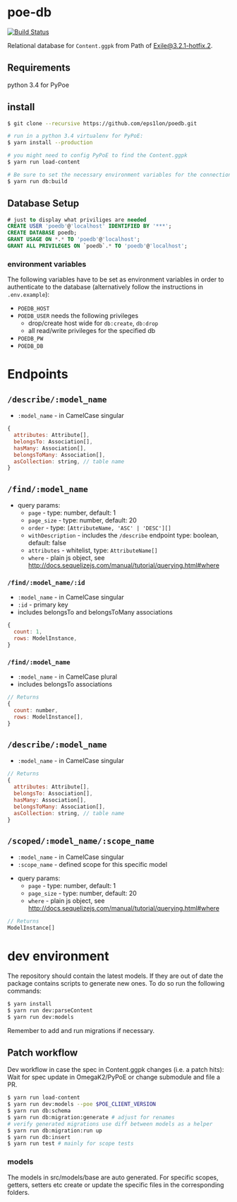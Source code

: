 # poe-db
[![Build Status](https://travis-ci.org/eps1lon/poe-db.svg?branch=master)](https://travis-ci.org/eps1lon/poe-db)

Relational database for `Content.ggpk` from Path of Exile@3.2.1-hotfix.2.

## Requirements
python 3.4 for PyPoe

## install
```bash
$ git clone --recursive https://github.com/eps1lon/poedb.git

# run in a python 3.4 virtualenv for PyPoE:
$ yarn install --production

# you might need to config PyPoE to find the Content.ggpk
$ yarn run load-content

# Be sure to set the necessary environment variables for the connection
$ yarn run db:build
```

## Database Setup
```sql
# just to display what priviliges are needed
CREATE USER 'poedb'@'localhost' IDENTIFIED BY '***';
CREATE DATABASE poedb;
GRANT USAGE ON *.* TO 'poedb'@'localhost';
GRANT ALL PRIVILEGES ON `poedb`.* TO 'poedb'@'localhost';
```

### environment variables
The following variables have to be set as environment variables in order to
authenticate to the database (alternatively follow the instructions in `.env.example`):
- `POEDB_HOST`
- `POEDB_USER` needs the following privileges
  - drop/create host wide for `db:create`, `db:drop`
  - all read/write privileges for the specified db
- `POEDB_PW`
- `POEDB_DB`

# Endpoints

## `/describe/:model_name`
- `:model_name` - in CamelCase singular
```javascript
{
  attributes: Attribute[],
  belongsTo: Association[],
  hasMany: Association[],
  belongsToMany: Association[],
  asCollection: string, // table name
}
```
## `/find/:model_name`
<!-- see src/controller/find -->
- query params:
  - `page` - type: number, default: 1
  - `page_size` - type: number, default: 20
  - `order` - type: ```[AttributeName, 'ASC' | 'DESC'][]```
  - `withDescription` - includes the `/describe` endpoint type: boolean, default: false
  - `attributes` - whitelist, type: ```AttributeName[]```
  - `where` - plain js object, see http://docs.sequelizejs.com/manual/tutorial/querying.html#where

### `/find/:model_name/:id`
- `:model_name` - in CamelCase singular
- `:id` - primary key
- includes belongsTo and belongsToMany associations
```javascript
{
  count: 1,
  rows: ModelInstance,
}
```

### `/find/:model_name`
- `:model_name` - in CamelCase plural
- includes belongsTo associations
```javascript
// Returns
{
  count: number,
  rows: ModelInstance[],
}
```

## `/describe/:model_name`
- `:model_name` - in CamelCase singular
```javascript
// Returns
{
  attributes: Attribute[],
  belongsTo: Association[],
  hasMany: Association[],
  belongsToMany: Association[],
  asCollection: string, // table name
}
```
## `/scoped/:model_name/:scope_name`
- `:model_name` - in CamelCase singular
- `:scope_name` - defined scope for this specific model
<!-- see src/controller/find -->
- query params:
  - `page` - type: number, default: 1
  - `page_size` - type: number, default: 20
  - `where` - plain js object, see http://docs.sequelizejs.com/manual/tutorial/querying.html#where

```javascript
// Returns
ModelInstance[]
```

# dev environment
The repository should contain the latest models. If they are out of date
the package contains scripts to generate new ones. To do so run the following
commands:

```bash
$ yarn install
$ yarn run dev:parseContent
$ yarn run dev:models
```

Remember to add and run migrations if necessary.

## Patch workflow
Dev workflow in case the spec in Content.ggpk changes (i.e. a patch hits):
Wait for spec update in OmegaK2/PyPoE or change submodule and file a PR.

```bash
$ yarn run load-content
$ yarn run dev:models --poe $POE_CLIENT_VERSION
$ yarn run db:schema
$ yarn run db:migration:generate # adjust for renames
# verify generated migrations use diff between models as a helper
$ yarn run db:migration:run up
$ yarn run db:insert
$ yarn run test # mainly for scope tests
```


### models
The models in src/models/base are auto generated. For specific scopes, 
getters, setters etc create or update the specific files in the corresponding folders.
